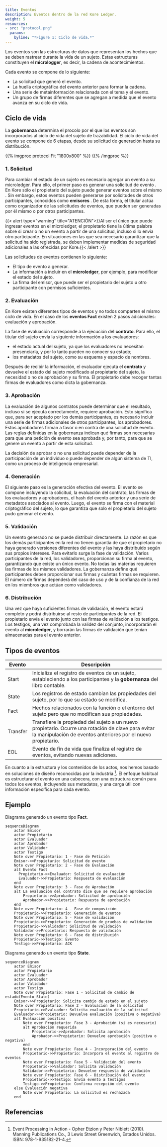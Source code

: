 ```yaml
---
title: Eventos
description: Eventos dentro de la red Kore Ledger.
weight: 5
resources:
- src: "protocol.png"
  params: 
    byline: "*Figure 1: Ciclo de vida.*"
---
```


Los eventos son las estructuras de datos que representan los hechos que se deben rastrear durante la vida de un sujeto. Estas estructuras constituyen el **micrologger**, es decir, la cadena de acontecimientos.

Cada evento se compone de lo siguiente:

- La solicitud que generó el evento.
- La huella criptográfica del evento anterior para formar la cadena.
- Una serie de metainformación relacionada con el tema y el evento.
- Un grupo de firmas diferentes que se agregan a medida que el evento avanza en su ciclo de vida.

## Ciclo de vida

La **gobernanza** determina el procolo por el que los eventos son incorporados al ciclo de vida del sujeto de trazabilidad.
El ciclo de vida del evento se compone de 6 etapas, desde su solicitud de generación hasta su distribución.

{{% imgproc protocol Fit "1800x800"  %}}
{{% /imgproc %}}


### 1. Solicitud 
Para cambiar el estado de un sujeto es necesario agregar un evento a su microledger. Para ello, el primer paso es generar una solicitud de evento . En Kore sólo el propietario del sujeto puede generar eventos sobre el mismo . Sin embargo, estos eventos pueden generarse por solicitudes de otros participantes, conocidos como **emisores** . De esta forma, el titular actúa como organizador de las solicitudes de eventos, que pueden ser generadas por él mismo o por otros participantes.

{{< alert type="warning" title="ATENCIÓN">}}Al ser el único que puede ingresar eventos en el microledger, el propietario tiene la última palabra sobre si crear o no un evento a partir de una solicitud, incluso si lo envía otro participante. En situaciones en las que sea necesario garantizar que la solicitud ha sido registrada, se deben implementar medidas de seguridad adicionales a las ofrecidas por Kore.{{< /alert >}}

Las solicitudes de eventos contienen lo siguiente:

- El tipo de evento a generar.
- La información a incluir en el **microledger**, por ejemplo, para modificar el estado del sujeto.
- La firma del emisor, que puede ser el propietario del sujeto u otro participante con permisos suficientes.


### 2. Evaluación
En Kore existen diferentes tipos de eventos y no todos comparten el mismo ciclo de vida. En el caso de los **eventos Fact** existen 2 pasos adicionales: evaluación y aprobación.

La fase de evaluación corresponde a la ejecución del **contrato**. Para ello, el titular del sujeto envía la siguiente información a los evaluadores:

- el estado actual del sujeto, ya que los evaluadores no necesitan presenciarla, y por lo tanto pueden no conocer su estado;
- los metadatos del sujeto, como su esquema y espacio de nombres.

Después de recibir la información, el evaluador ejecuta el **contrato** y devuelve el estado del sujeto modificado al propietario del sujeto, la necesidad o no de aprobación y su firma. El propietario debe recoger tantas firmas de evaluadores como dicta la gobernanza.

### 3. Aprobación
La evaluación de algunos contratos puede determinar que el resultado, incluso si se ejecuta correctamente, requiere aprobación. Esto significa que, para ser aceptado por los demás participantes, es necesario incluir una serie de firmas adicionales de otros participantes, los aprobadores. Estos aprobadores firman a favor o en contra de una solicitud de evento. Las reglas definidas en la gobernanza indican qué firmas son necesarias para que una petición de evento sea aprobada y, por tanto, para que se genere un evento a partir de esta solicitud.

La decisión de aprobar o no una solicitud puede depender de la participación de un individuo o puede depender de algún sistema de TI, como un proceso de inteligencia empresarial.

### 4. Generación
El siguiente paso es la generación efectiva del evento. El evento se compone incluyendo la solicitud, la evaluación del contrato, las firmas de los evaluadores y aprobadores, el hash del evento anterior y una serie de metadatos asociados al evento. Luego, el evento se firma con el material criptográfico del sujeto, lo que garantiza que solo el propietario del sujeto pudo generar el evento.

### 5. Validación
Un evento generado no se puede distribuir directamente. La razón es que los demás participantes en la red no tienen garantía de que el propietario no haya generado versiones diferentes del evento y las haya distribuido según sus propios intereses. Para evitarlo surge la fase de validación. Varios participantes de la red, los validadores, proporcionan su firma al evento, garantizando que existe un único evento. No todas las materias requieren las firmas de los mismos validadores. La gobernanza define qué participantes deben proporcionar sus firmas y cuántas firmas se requieren. El número de firmas dependerá del caso de uso y de la confianza de la red en los miembros que actúan como validadores.

### 6. Distribución
Una vez que haya suficientes firmas de validación, el evento estará completo y podrá distribuirse al resto de participantes de la red. El propietario envía el evento junto con las firmas de validación a los testigos. Los testigos, una vez comprobada la validez del conjunto, incorporarán el evento al **microledger**, y borrarán las firmas de validación que tenían almacenadas para el evento anterior.

## Tipos de eventos
| Evento    | Descripción                                                                                               |
|-----------|-----------------------------------------------------------------------------------------------------------|
| Start     | Inicializa el registro de eventos de un sujeto, estableciendo a los participantes y la **gobernanza** del libro contable. |
| State     | Los registros de estado cambian las propiedades del sujeto, por lo que su estado se modifica.             |
| Fact      | Hechos relacionados con la función o el entorno del sujeto pero que no modifican sus propiedades.         |
| Transfer  | Transfiere la propiedad del sujeto a un nuevo propietario. Ocurre una rotación de clave para evitar la manipulación de eventos anteriores por el nuevo propietario. |
| EOL       | Evento de fin de vida que finaliza el registro de eventos, evitando nuevas adiciones.                     |


En cuanto a la estructura y los contenidos de los actos, nos hemos basado en soluciones de diseño reconocidas por la industria [^1]. El enfoque habitual es estructurar el evento en una cabecera, con una estructura común para todos los eventos, incluyendo sus metadatos, y una carga útil con información específica para cada evento.

## Ejemplo
Diagrama generado un evento tipo **Fact**.
```mermaid
sequenceDiagram
    actor Emisor
    actor Propietario
    actor Evaluador
    actor Aprobador
    actor Validador
    actor Testigo
    Note over Propietario: 1 - Fase de Petición
    Emisor->>Propietario: Solicitud de evento
    Note over Propietario: 2 - Fase de Evaluación
    alt Evento Fact
      Propietario->>Evaluador: Solicitud de evaluación
      Evaluador->>Propietario: Respuesta de evaluación
    end
    Note over Propietario: 3 - Fase de Aprobación
    alt La evaluación del contrato dice que se requiere aprobación
        Propietario->>Aprobador: Solicitud de aprobación
        Aprobador->>Propietario: Respuesta de aprobación
    end
    Note over Propietario: 4 - Fase de composición
    Propietario->>Propietario: Generación de eventos
    Note over Propietario: 5 - Fase de validación
    Propietario->>Propietario: Generación de pruebas de validación
    Propietario->>Validador: Solicitud de validación
    Validador->>Propietario: Respuesta de validación
    Note over Propietario: 6 - Fase de distribución
    Propietario->>Testigo: Evento
    Testigo->>Propietario: ACK
```
Diagrama generado un evento tipo **State**.
```mermaid
sequenceDiagram
    actor Emisor
    actor Propietario
    actor Evaluador
    actor Aprobador
    actor Validador
    actor Testigo
    Note over Propietario: Fase 1 - Solicitud de cambio de estado(Evento State)
    Emisor->>Propietario: Solicita cambio de estado en el sujeto
    Note over Propietario: Fase 2 - Evaluación de la solicitud
    Propietario->>Evaluador: Solicita evaluación de la solicitud
    Evaluador->>Propietario: Devuelve evaluación (positiva o negativa)
    alt Evaluación positiva
        Note over Propietario: Fase 3 - Aprobación (si es necesario)
        alt Aprobación requerida
            Propietario->>Aprobador: Solicita aprobación
            Aprobador->>Propietario: Devuelve aprobación (positiva o negativa)
        end
        Note over Propietario: Fase 4 - Incorporación del evento
        Propietario->>Propietario: Incorpora el evento al registro de eventos
        Note over Propietario: Fase 5 - Validación del evento
        Propietario->>Validador: Solicita validación
        Validador->>Propietario: Devuelve respuesta de validación
        Note over Propietario: Fase 6 - Distribución del evento
        Propietario->>Testigo: Envía evento a testigos
        Testigo->>Propietario: Confirma recepción del evento
    else Evaluación negativa
        Note over Propietario: La solicitud es rechazada
    end
```
## Referencias
[^1]: Event Processing in Action - Opher Etzion y Peter Niblett (2010). Manning Publications Co., 3 Lewis Street Greenwich, Estados Unidos. ISBN: 978-1-935182-21-4.